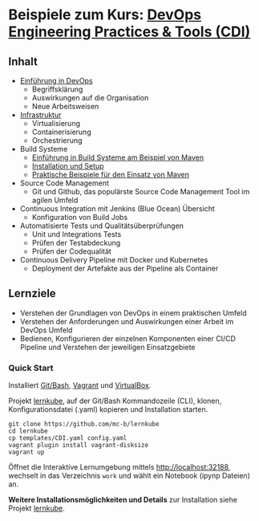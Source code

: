 # Beispiele zum Kurs: [DevOps Engineering Practices &amp; Tools (CDI)](https://www.digicomp.ch/weiterbildung/development-trainings/software-engineering-trainings/software-engineering-basics/devops-in-der-software-entwicklung/kurs-devops-engineering-practices-tools)

Inhalt
------

* [Einführung in DevOps](https://publications.opengroup.org/w162)
    * Begriffsklärung 
    * Auswirkungen auf die Organisation 
    * Neue Arbeitsweisen 
* [Infrastruktur](02-Infrastruktur) 
    * Virtualisierung
    * Containerisierung
    * Orchestrierung
* Build Systeme
    * [Einführung in Build Systeme am Beispiel von Maven](https://maven.apache.org/guides/getting-started/maven-in-five-minutes.html)
    * [Installation und Setup](https://books.sonatype.com/mvnex-book/reference/installation.html)
    * [Praktische Beispiele für den Einsatz von Maven](03-Build/maven/) 
* Source Code Management 
    * Git und Github, das populärste Source Code Management Tool im agilen Umfeld
* Continuous Integration mit Jenkins (Blue Ocean) Übersicht
    * Konfiguration von Build Jobs 
* Automatisierte Tests und Qualitätsüberprüfungen
    * Unit und Integrations Tests
    * Prüfen der Testabdeckung
    * Prüfen der Codequalität
* Continuous Delivery Pipeline mit Docker und Kubernetes
    * Deployment der Artefakte aus der Pipeline als Container
  
Lernziele
---------
    
* Verstehen der Grundlagen von DevOps in einem praktischen Umfeld
* Verstehen der Anforderungen und Auswirkungen einer Arbeit im DevOps Umfeld
* Bedienen, Konfigurieren der einzelnen Komponenten einer CI/CD Pipeline und Verstehen der jeweiligen Einsatzgebiete  

### Quick Start

Installiert [Git/Bash](https://git-scm.com/downloads), [Vagrant](https://www.vagrantup.com/) und [VirtualBox](https://www.virtualbox.org/).

Projekt [lernkube](https://github.com/mc-b/lernkube), auf der Git/Bash Kommandozeile (CLI), klonen, Konfigurationsdatei (.yaml) kopieren und Installation starten. 

    git clone https://github.com/mc-b/lernkube
    cd lernkube
    cp templates/CDI.yaml config.yaml
    vagrant plugin install vagrant-disksize
    vagrant up

Öffnet die Interaktive Lernumgebung mittels [http://localhost:32188](http://localhost:32188), wechselt in das Verzeichnis `work` und wählt ein Notebook (ipynp Dateien) an. 

**Weitere Installationsmöglichkeiten und Details** zur Installation siehe Projekt [lernkube](https://github.com/mc-b/lernkube).